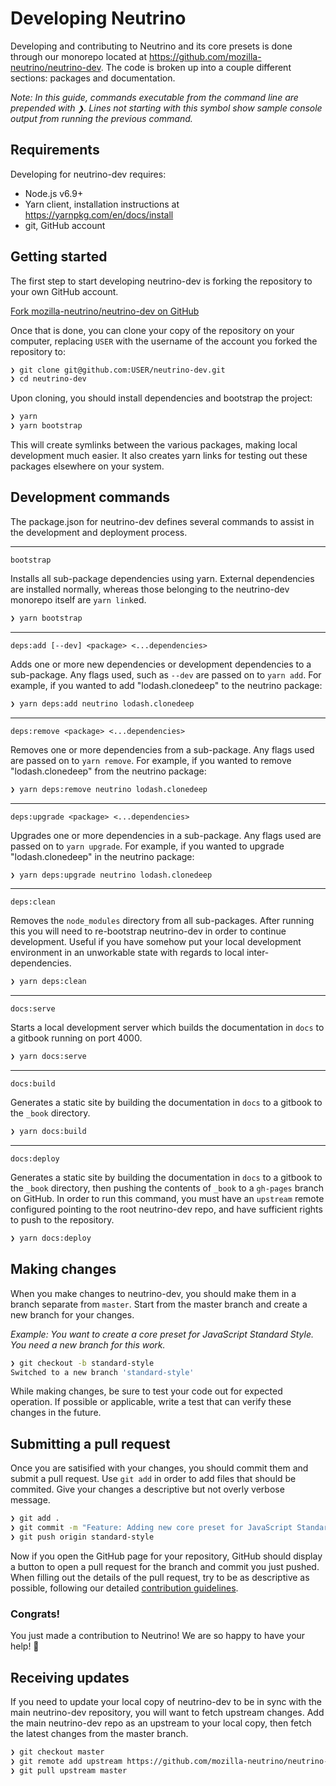 # Developing Neutrino

Developing and contributing to Neutrino and its core presets is done through our monorepo located at
https://github.com/mozilla-neutrino/neutrino-dev. The code is broken up into a couple different sections:
packages and documentation.

_Note: In this guide, commands executable from the command line are prepended with `❯`. Lines not starting
with this symbol show sample console output from running the previous command._

## Requirements

Developing for neutrino-dev requires:

- Node.js v6.9+
- Yarn client, installation instructions at https://yarnpkg.com/en/docs/install
- git, GitHub account

## Getting started

The first step to start developing neutrino-dev is forking the repository to your own GitHub account.

<a href="https://github.com/mozilla-neutrino/neutrino-dev/fork" target="_blank">Fork mozilla-neutrino/neutrino-dev on GitHub</a>

Once that is done, you can clone your copy of the repository on your computer, replacing `USER` with the username
of the account you forked the repository to:

```bash
❯ git clone git@github.com:USER/neutrino-dev.git
❯ cd neutrino-dev
```

Upon cloning, you should install dependencies and bootstrap the project:

```bash
❯ yarn
❯ yarn bootstrap
```

This will create symlinks between the various packages, making local development much easier. It also creates yarn links
for testing out these packages elsewhere on your system.

## Development commands

The package.json for neutrino-dev defines several commands to assist in the development and deployment process.

---

`bootstrap`

Installs all sub-package dependencies using yarn. External dependencies are installed normally, whereas those belonging
to the neutrino-dev monorepo itself are `yarn link`ed.

```bash
❯ yarn bootstrap
```

---

`deps:add [--dev] <package> <...dependencies>`

Adds one or more new dependencies or development dependencies to a sub-package. Any flags used, such as `--dev` are
passed on to `yarn add`. For example, if you wanted to add "lodash.clonedeep" to the neutrino package:

```bash
❯ yarn deps:add neutrino lodash.clonedeep
```

---

`deps:remove <package> <...dependencies>`

Removes one or more dependencies from a sub-package. Any flags used are
passed on to `yarn remove`. For example, if you wanted to remove "lodash.clonedeep" from the neutrino package:

```bash
❯ yarn deps:remove neutrino lodash.clonedeep
```

---

`deps:upgrade <package> <...dependencies>`

Upgrades one or more dependencies in a sub-package. Any flags used are
passed on to `yarn upgrade`. For example, if you wanted to upgrade "lodash.clonedeep" in the neutrino package:

```bash
❯ yarn deps:upgrade neutrino lodash.clonedeep
```

---

`deps:clean`

Removes the `node_modules` directory from all sub-packages. After running this you will need to re-bootstrap
neutrino-dev in order to continue development. Useful if you have somehow put your local development environment in an
unworkable state with regards to local inter-dependencies.

```bash
❯ yarn deps:clean
```

---

`docs:serve`

Starts a local development server which builds the documentation in `docs` to a gitbook running on port 4000.

```bash
❯ yarn docs:serve
```

---

`docs:build`

Generates a static site by building the documentation in `docs` to a gitbook to the `_book` directory.

```bash
❯ yarn docs:build
```

---

`docs:deploy`

Generates a static site by building the documentation in `docs` to a gitbook to the `_book` directory, then pushing the
contents of `_book` to a `gh-pages` branch on GitHub. In order to run this command, you must have an `upstream` remote
configured pointing to the root neutrino-dev repo, and have sufficient rights to push to the repository.

```bash
❯ yarn docs:deploy
```

## Making changes

When you make changes to neutrino-dev, you should make them in a branch separate from `master`. Start from the
master branch and create a new branch for your changes.

_Example: You want to create a core preset for JavaScript Standard Style. You need a new branch for this work._

```bash
❯ git checkout -b standard-style
Switched to a new branch 'standard-style'
```

While making changes, be sure to test your code out for expected operation. If possible or applicable, write a
test that can verify these changes in the future.

## Submitting a pull request

Once you are satisified with your changes, you should commit them and submit a pull request. Use `git add`
in order to add files that should be commited. Give your changes a descriptive but not overly verbose message.

```bash
❯ git add .
❯ git commit -m "Feature: Adding new core preset for JavaScript Standard Style"
❯ git push origin standard-style
```

Now if you open the GitHub page for your repository, GitHub should display a button to open a pull request for
the branch and commit you just pushed. When filling out the details of the pull request, try to be as descriptive
as possible, following our detailed [contribution guidelines](/contributing/README.md).

### Congrats!

You just made a contribution to Neutrino! We are so happy to have your help! 🎉

## Receiving updates

If you need to update your local copy of neutrino-dev to be in sync with the main neutrino-dev repository, you
will want to fetch upstream changes. Add the main neutrino-dev repo as an upstream to your local copy, then fetch
the latest changes from the master branch.

```bash
❯ git checkout master
❯ git remote add upstream https://github.com/mozilla-neutrino/neutrino-dev.git
❯ git pull upstream master
```
